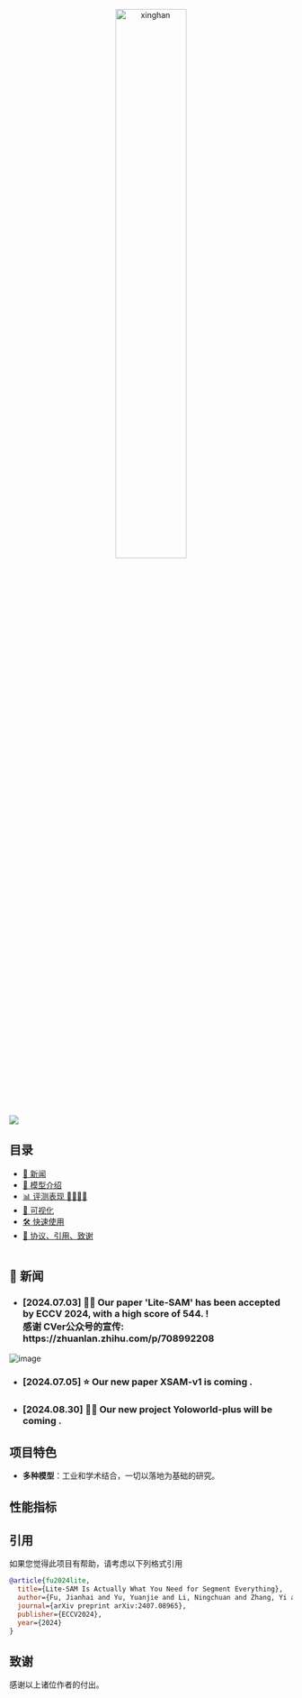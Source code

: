 
<p align="center" width="100%">
<a target="_blank"><img src="figs/video_llama_logo.jpg" alt="xinghan" style="width: 50%; min-width: 200px; display: block; margin: auto;"></a>
</p>



<div style='display:flex; gap: 0.25rem; '>
<a href='https://arxiv.org/abs/2407.08965'><img src='https://img.shields.io/badge/Paper-PDF-arxiv'></a>
</div>


##  目录

- [🎉 新闻](#新闻)
- [📖 模型介绍](#模型介绍)
- [📊 评测表现 🥇🥇🔥🔥](#评测表现)
- [🎥 可视化](#可视化)
- [🛠️ 快速使用](#快速使用)
- [📜 协议、引用、致谢](#协议引用)
<br><br>



## <a name="新闻"></a>🎉 新闻
- <h3> [2024.07.03] 🚀🚀 Our paper 'Lite-SAM' has been accepted by ECCV 2024, with a high score of 544. ! <br>感谢 CVer公众号的宣传:  https://zhuanlan.zhihu.com/p/708992208 </h3>
![image](https://github.com/user-attachments/assets/b359778f-0234-4790-a968-d06b0b2eada0)
- <h3> [2024.07.05] ⭐️  Our new paper XSAM-v1 is coming .
- <h3> [2024.08.30] 🚀🚀 Our new project Yoloworld-plus will be coming .


## 项目特色

- **多种模型**：工业和学术结合，一切以落地为基础的研究。


## 性能指标


## 引用

如果您觉得此项目有帮助，请考虑以下列格式引用

```bibtex
@article{fu2024lite,
  title={Lite-SAM Is Actually What You Need for Segment Everything},
  author={Fu, Jianhai and Yu, Yuanjie and Li, Ningchuan and Zhang, Yi and Chen, Qichao and Xiong, Jianping and Yin, Jun and Xiang, Zhiyu},
  journal={arXiv preprint arXiv:2407.08965},
  publisher={ECCV2024},
  year={2024}
}
```

## 致谢

感谢以上诸位作者的付出。

